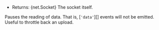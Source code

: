 
* Returns: {net.Socket} The socket itself.

Pauses the reading of data. That is, [`'data'`][] events will not be emitted.
Useful to throttle back an upload.

